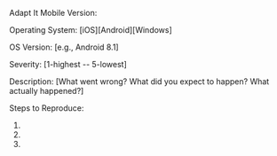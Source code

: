 Adapt It Mobile Version:

Operating System: [iOS][Android][Windows]

OS Version: [e.g., Android 8.1] 

Severity: [1-highest -- 5-lowest]

Description: [What went wrong? What did you expect to happen? What actually happened?]

Steps to Reproduce:

1. 
2. 
3. 
